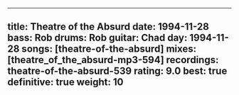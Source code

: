 
---
title: Theatre of the Absurd
date: 1994-11-28
bass:	Rob
drums:	Rob
guitar:	Chad
day: 1994-11-28
songs: [theatre-of-the-absurd]
mixes: [theatre_of_the_absurd-mp3-594]
recordings: theatre-of-the-absurd-539
rating: 9.0
best: true
definitive: true
weight: 10
---
